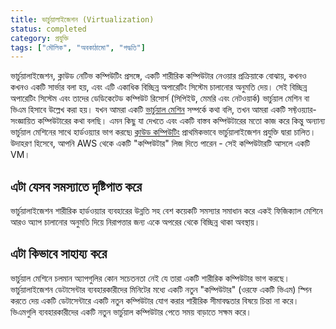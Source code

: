 ```yaml
---
title: ভার্চুয়ালাইজেশন (Virtualization)
status: completed
category: প্রযুক্তি
tags: ["মৌলিক", "অবকাঠামো", "পদ্ধতি"]
---
```


ভার্চুয়ালাইজেশন, ক্লাউড নেটিভ কম্পিউটিং প্রসঙ্গে,
একটি শারীরিক কম্পিউটার নেওয়ার প্রক্রিয়াকে বোঝায়, কখনও কখনও একটি সার্ভার বলা হয়,
এবং এটি একাধিক বিচ্ছিন্ন অপারেটিং সিস্টেম চালানোর অনুমতি দেয়।
সেই বিচ্ছিন্ন অপারেটিং সিস্টেম এবং তাদের ডেডিকেটেড কম্পিউট রিসোর্স (সিপিইউ, মেমরি এবং নেটওয়ার্ক)
ভার্চুয়াল মেশিন বা ভিএম হিসাবে উল্লেখ করা হয়।
যখন আমরা একটি [ভার্চুয়াল মেশিন](/bn/virtual-machine/) সম্পর্কে কথা বলি, তখন আমরা একটি সফ্টওয়্যার-সংজ্ঞায়িত কম্পিউটারের কথা বলছি।
এমন কিছু যা দেখতে এবং একটি বাস্তব কম্পিউটারের মতো কাজ করে কিন্তু অন্যান্য ভার্চুয়াল মেশিনের সাথে হার্ডওয়্যার ভাগ করছে৷
[ক্লাউড কম্পিউটিং](/bn/cloud-computing/) প্রাথমিকভাবে ভার্চুয়ালাইজেশন প্রযুক্তি দ্বারা চালিত।
উদাহরণ হিসেবে, আপনি AWS থেকে একটি "কম্পিউটার" লিজ দিতে পারেন - সেই কম্পিউটারটি আসলে একটি VM।

## এটা যেসব সমস্যাতে দৃষ্টিপাত করে

ভার্চুয়ালাইজেশন শারীরিক হার্ডওয়্যার ব্যবহারের উন্নতি সহ বেশ কয়েকটি সমস্যার সমাধান করে
একই ফিজিক্যাল মেশিনে আরও অ্যাপ চালানোর অনুমতি দিয়ে
নিরাপত্তার জন্য একে অপরের থেকে বিচ্ছিন্ন থাকা অবস্থায়।

## এটা কিভাবে সাহায্য করে

ভার্চুয়াল মেশিনে চলমান অ্যাপগুলির কোন সচেতনতা নেই যে তারা একটি শারীরিক কম্পিউটার ভাগ করছে।
ভার্চুয়ালাইজেশন ডেটাসেন্টার ব্যবহারকারীদের মিনিটের মধ্যে একটি নতুন "কম্পিউটার" (ওরফে একটি ভিএম) স্পিন করতে দেয়
একটি ডেটাসেন্টারে একটি নতুন কম্পিউটার যোগ করার শারীরিক সীমাবদ্ধতার বিষয়ে চিন্তা না করে।
ভিএমগুলি ব্যবহারকারীদের একটি নতুন ভার্চুয়াল কম্পিউটার পেতে সময় বাড়াতে সক্ষম করে।

